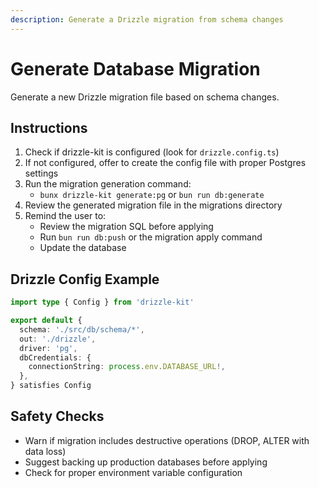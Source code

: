 ```yaml
---
description: Generate a Drizzle migration from schema changes
---
```


# Generate Database Migration

Generate a new Drizzle migration file based on schema changes.

## Instructions

1. Check if drizzle-kit is configured (look for `drizzle.config.ts`)
2. If not configured, offer to create the config file with proper Postgres settings
3. Run the migration generation command:
   - `bunx drizzle-kit generate:pg` or `bun run db:generate`
4. Review the generated migration file in the migrations directory
5. Remind the user to:
   - Review the migration SQL before applying
   - Run `bun run db:push` or the migration apply command
   - Update the database

## Drizzle Config Example

```typescript
import type { Config } from 'drizzle-kit'

export default {
  schema: './src/db/schema/*',
  out: './drizzle',
  driver: 'pg',
  dbCredentials: {
    connectionString: process.env.DATABASE_URL!,
  },
} satisfies Config
```

## Safety Checks

- Warn if migration includes destructive operations (DROP, ALTER with data loss)
- Suggest backing up production databases before applying
- Check for proper environment variable configuration
